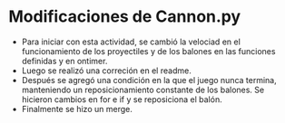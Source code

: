 # Modificaciones de Cannon.py
- Para iniciar con esta actividad, se cambió la velociad en el funcionamiento de los proyectiles y de los balones en las funciones definidas y en ontimer.
- Luego se realizó una correción en el readme.
- Después se agregó una condición en la que el juego nunca termina, manteniendo un reposicionamiento constante de los balones. Se hicieron cambios en for e if y se reposiciona el balón.
- Finalmente se hizo un merge.
